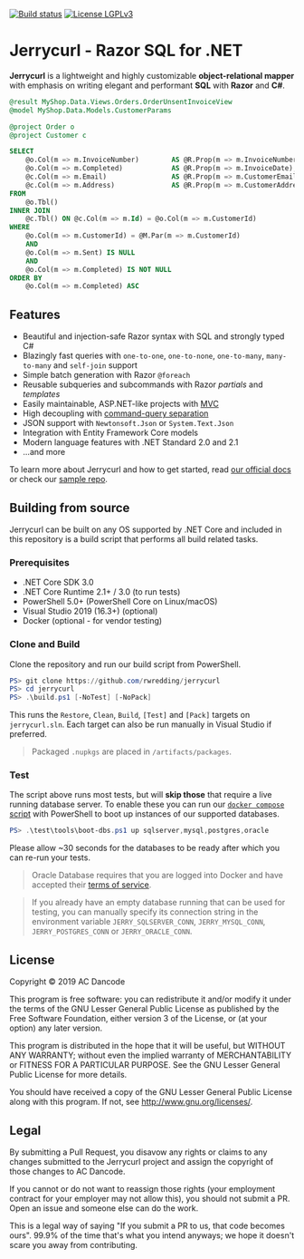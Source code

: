 [![Build status](https://ci.appveyor.com/api/projects/status/onendmfb6ywd33je?svg=true)](https://ci.appveyor.com/project/rwredding/jerrycurl)
[![License LGPLv3](https://img.shields.io/badge/license-LGPLv3-green.svg)](http://www.gnu.org/licenses/lgpl-3.0.html)

# Jerrycurl - Razor SQL for .NET
**Jerrycurl** is a lightweight and highly customizable **object-relational mapper** with emphasis on writing elegant and performant **SQL** with **Razor** and **C#**.

```sql
@result MyShop.Data.Views.Orders.OrderUnsentInvoiceView
@model MyShop.Data.Models.CustomerParams

@project Order o
@project Customer c

SELECT
    @o.Col(m => m.InvoiceNumber)        AS @R.Prop(m => m.InvoiceNumber),
    @o.Col(m => m.Completed)            AS @R.Prop(m => m.InvoiceDate),
    @c.Col(m => m.Email)                AS @R.Prop(m => m.CustomerEmail),
    @c.Col(m => m.Address)              AS @R.Prop(m => m.CustomerAddress)
FROM
    @o.Tbl()
INNER JOIN
    @c.Tbl() ON @c.Col(m => m.Id) = @o.Col(m => m.CustomerId)
WHERE
    @o.Col(m => m.CustomerId) = @M.Par(m => m.CustomerId)
    AND
    @o.Col(m => m.Sent) IS NULL
    AND
    @o.Col(m => m.Completed) IS NOT NULL
ORDER BY
    @o.Col(m => m.Completed) ASC
```

## Features
* Beautiful and injection-safe Razor syntax with SQL and strongly typed C#
* Blazingly fast queries with `one-to-one`, `one-to-none`, `one-to-many`, `many-to-many` and `self-join` support
* Simple batch generation with Razor `@foreach`
* Reusable subqueries and subcommands with Razor *partials* and *templates*
* Easily maintainable, ASP.NET-like projects with [MVC](https://en.wikipedia.org/wiki/Model%E2%80%93view%E2%80%93controller)
* High decoupling with [command-query separation](https://en.wikipedia.org/wiki/Command%E2%80%93query_separation)
* JSON support with `Newtonsoft.Json` or `System.Text.Json`
* Integration with Entity Framework Core models
* Modern language features with .NET Standard 2.0 and 2.1
* ...and more

To learn more about Jerrycurl and how to get started, read [our official docs](https://jerrycurl.net/docs) or check our [sample repo](https://github.com/rwredding/jerrycurl-sample).

## Building from source
Jerrycurl can be built on any OS supported by .NET Core and included in this repository is a build script that performs all build related tasks.

### Prerequisites
* .NET Core SDK 3.0
* .NET Core Runtime 2.1+ / 3.0 (to run tests)
* PowerShell 5.0+ (PowerShell Core on Linux/macOS) 
* Visual Studio 2019 (16.3+) (optional)
* Docker (optional - for vendor testing)

### Clone and Build
Clone the repository and run our build script from PowerShell.
```powershell
PS> git clone https://github.com/rwredding/jerrycurl
PS> cd jerrycurl
PS> .\build.ps1 [-NoTest] [-NoPack]
```
This runs the `Restore`, `Clean`, `Build`, `[Test]` and `[Pack]` targets on `jerrycurl.sln`. Each target can also be run manually in Visual Studio if preferred.

> Packaged `.nupkgs` are placed in `/artifacts/packages`.

### Test
The script above runs most tests, but will **skip those** that require a live running database server. To enable these you can run our [`docker compose` script](test/tools/boot-dbs.ps1) with PowerShell to boot up instances of our supported databases.

```powershell
PS> .\test\tools\boot-dbs.ps1 up sqlserver,mysql,postgres,oracle
```
Please allow ~30 seconds for the databases to be ready after which you can re-run your tests.

> Oracle Database requires that you are logged into Docker and have accepted their [terms of service](https://hub.docker.com/_/oracle-database-enterprise-edition).

> If you already have an empty database running that can be used for testing, you can manually specify its connection string in the environment variable `JERRY_SQLSERVER_CONN`, `JERRY_MYSQL_CONN`, `JERRY_POSTGRES_CONN` or `JERRY_ORACLE_CONN`.

## License
Copyright © 2019 AC Dancode

This program is free software: you can redistribute it and/or modify it under the terms of the GNU Lesser General Public License as published by the Free Software Foundation, either version 3 of the License, or (at your option) any later version.

This program is distributed in the hope that it will be useful, but WITHOUT ANY WARRANTY; without even the implied warranty of MERCHANTABILITY or FITNESS FOR A PARTICULAR PURPOSE. See the GNU Lesser General Public License for more details.

You should have received a copy of the GNU Lesser General Public License along with this program. If not, see http://www.gnu.org/licenses/.

## Legal
By submitting a Pull Request, you disavow any rights or claims to any changes
submitted to the Jerrycurl project and assign the copyright of
those changes to AC Dancode.

If you cannot or do not want to reassign those rights (your employment
contract for your employer may not allow this), you should not submit a PR.
Open an issue and someone else can do the work.

This is a legal way of saying "If you submit a PR to us, that code becomes ours".
99.9% of the time that's what you intend anyways; we hope it doesn't scare you
away from contributing.
